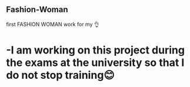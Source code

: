 ## Fashion-Woman
first FASHION WOMAN work for my 👌
# -I am working on this project during the exams at the university so that I do not stop training😊
